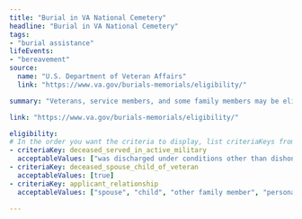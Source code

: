 ```yaml
---
title: "Burial in VA National Cemetery"
headline: "Burial in VA National Cemetery"
tags: 
- "burial assistance"
lifeEvents: 
- "bereavement"
source:
  name: "U.S. Department of Veteran Affairs"
  link: "https://www.va.gov/burials-memorials/eligibility/"

summary: "Veterans, service members, and some family members may be eligible for burial in a VA national cemetery."

link: "https://www.va.gov/burials-memorials/eligibility/"

eligibility:
# In the order you want the criteria to display, list criteriaKeys from the csv here, each followed by a comma-separated list of which values indicate eligibility for that criteria. Wrap individual values in quotes if they have inner commas.
- criteriaKey: deceased_served_in_active_military
  acceptableValues: ["was discharged under conditions other than dishonorable", "died while on active duty", "had retired from the service"]
- criteriaKey: deceased_spouse_child_of_veteran
  acceptableValues: [true]
- criteriaKey: applicant_relationship
  acceptableValues: ["spouse", "child", "other family member", "personal or official representative"]
  
---
```

